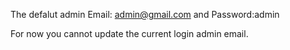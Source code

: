 The defalut admin Email: admin@gmail.com and Password:admin

For now you cannot update the current login admin email.
